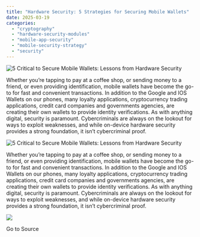 ```yaml
---
title: "Hardware Security: 5 Strategies for Securing Mobile Wallets"
date: 2025-03-19
categories: 
  - "cryptography"
  - "hardware-security-modules"
  - "mobile-app-security"
  - "mobile-security-strategy"
  - "security"
---
```


![5 Critical to Secure Mobile Wallets: Lessons from Hardware Security](https://www.cryptomathic.com/hubfs/mobile%20app%20sec.png)

Whether you’re tapping to pay at a coffee shop, or sending money to a friend, or even providing identification, mobile wallets have become the go-to for fast and convenient transactions. In addition to the Google and IOS Wallets on our phones, many loyalty applications, cryptocurrency trading applications, credit card companies and governments agencies, are creating their own wallets to provide identity verifications. As with anything digital, security is paramount. Cybercriminals are always on the lookout for ways to exploit weaknesses, and while on-device hardware security provides a strong foundation, it isn’t cybercriminal proof. 

![5 Critical to Secure Mobile Wallets: Lessons from Hardware Security](https://www.cryptomathic.com/hubfs/mobile%20app%20sec.png)

Whether you’re tapping to pay at a coffee shop, or sending money to a friend, or even providing identification, mobile wallets have become the go-to for fast and convenient transactions. In addition to the Google and IOS Wallets on our phones, many loyalty applications, cryptocurrency trading applications, credit card companies and governments agencies, are creating their own wallets to provide identity verifications. As with anything digital, security is paramount. Cybercriminals are always on the lookout for ways to exploit weaknesses, and while on-device hardware security provides a strong foundation, it isn’t cybercriminal proof. 

![](https://track.hubspot.com/__ptq.gif?a=531679&k=14&r=https%3A%2F%2Fwww.cryptomathic.com%2Fblog%2F5-strategies-for-securing-mobile-wallets-insights-from-hardware-security&bu=https%253A%252F%252Fwww.cryptomathic.com%252Fblog&bvt=rss)

Go to Source
